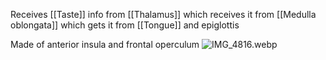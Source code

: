 Receives [[Taste]] info from [[Thalamus]] which receives it from [[Medulla oblongata]] which gets it from [[Tongue]] and epiglottis

Made of anterior insula and frontal operculum
![IMG_4816.webp](img_4816.webp)
